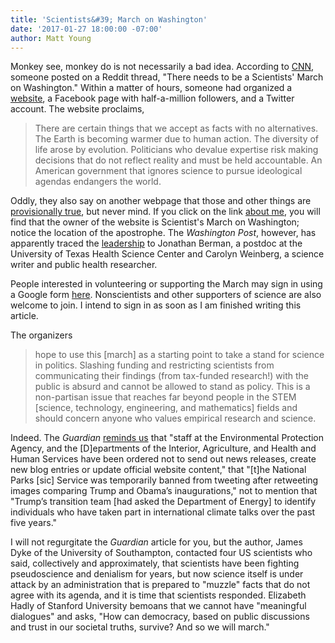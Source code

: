 ```yaml
---
title: 'Scientists&#39; March on Washington'
date: '2017-01-27 18:00:00 -07:00' 
author: Matt Young
---
```


Monkey see, monkey do is not necessarily a bad idea. According to [CNN](http://www.cnn.com/2017/01/25/politics/scientists-march-dc-trnd/index.html), someone posted on a Reddit thread, "There needs to be a Scientists' March on Washington." Within a matter of hours, someone had organized a [website](http://www.scientistsmarchonwashington.com/), a Facebook page with half-a-million followers, and a Twitter account. The website proclaims,

>There are certain things that we accept as facts with no alternatives.  The Earth is becoming warmer due to human action.  The diversity of life arose by evolution.  Politicians who devalue expertise risk making decisions that do not reflect reality and must be held accountable.  An American government that ignores science to pursue ideological agendas endangers the world.

Oddly, they also say on another webpage that those and other things are [provisionally true](http://www.scientistsmarchonwashington.com/p/we-accept-following-as-provisionally.html), but never mind. If you click on the link [about me](https://www.blogger.com/profile/00499970256933197782), you will find that the owner of the website is Scientist's March on Washington; notice the location of the apostrophe. The *Washington Post*, however, has apparently traced the [leadership](https://www.washingtonpost.com/news/speaking-of-science/wp/2017/01/24/are-scientists-going-to-march-on-washington) to Jonathan Berman, a postdoc at the University of Texas Health Science Center and Carolyn Weinberg, a science writer and public health researcher. 

People interested in volunteering or supporting the March may sign in using a Google form [here](https://docs.google.com/forms/d/e/1FAIpQLSfAJE3Tm8rFRtAyaZ_7fySER8Xi-AWMDEMlnj286ZG3Fp-TOQ/viewform). Nonscientists and other supporters of science are also welcome to join. I intend to sign in as soon as I am finished writing this article.

The organizers

>hope to use this [march] as a starting point to take a stand for science in politics.  Slashing funding and restricting scientists from communicating their findings (from tax-funded research!) with the public is absurd and cannot be allowed to stand as policy.  This is a non-partisan issue that reaches far beyond people in the STEM [science, technology, engineering, and mathematics] fields and should concern anyone who values empirical research and science.  

Indeed. The *Guardian* [reminds us](https://www.theguardian.com/science/blog/2017/jan/27/scientists-are-planning-to-march-on-washington-heres-why) that "staff at the Environmental Protection Agency, and the [D]epartments of the Interior, Agriculture, and Health and Human Services have been ordered not to send out news releases, create new blog entries or update official website content," that "[t]he National Parks [sic] Service was temporarily banned from tweeting after retweeting images comparing Trump and Obama’s inaugurations," not to mention that "Trump’s transition team [had asked the Department of Energy] to identify individuals who have taken part in international climate talks over the past five years."

I will not regurgitate the *Guardian* article for you, but the author, James Dyke of the University of Southampton, contacted four US scientists who said, collectively and approximately, that scientists have been fighting pseudoscience and denialism for years, but now science itself is under attack by an administration that is prepared to "muzzle" facts that do not agree with its agenda, and it is time that scientists responded. Elizabeth Hadly of Stanford University bemoans that we cannot have "meaningful dialogues" and asks, "How can democracy, based on public discussions and trust in our societal truths, survive? And so we will march."
